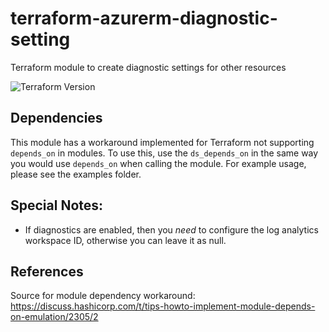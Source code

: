 # terraform-azurerm-diagnostic-setting
Terraform module to create diagnostic settings for other resources

![Terraform Version](https://img.shields.io/badge/Terraform-0.12.6-green.svg)

## Dependencies

This module has a workaround implemented for Terraform not supporting `depends_on` in modules. To use this, use the `ds_depends_on` in the same way you would use `depends_on` when calling the module.
For example usage, please see the examples folder.

## Special Notes:

- If diagnostics are enabled, then you *need* to configure the log analytics workspace ID, otherwise you can leave it as null.

## References

Source for module dependency workaround: https://discuss.hashicorp.com/t/tips-howto-implement-module-depends-on-emulation/2305/2
